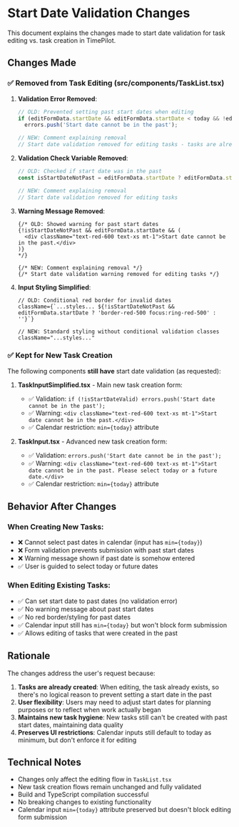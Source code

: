 # Start Date Validation Changes

This document explains the changes made to start date validation for task editing vs. task creation in TimePilot.

## Changes Made

### ✅ **Removed from Task Editing** (src/components/TaskList.tsx)

1. **Validation Error Removed**:
   ```typescript
   // OLD: Prevented setting past start dates when editing
   if (editFormData.startDate && editFormData.startDate < today && !editFormData.isOneTimeTask) 
     errors.push('Start date cannot be in the past');
   
   // NEW: Comment explaining removal
   // Start date validation removed for editing tasks - tasks are already created
   ```

2. **Validation Check Variable Removed**:
   ```typescript
   // OLD: Checked if start date was in the past
   const isStartDateNotPast = editFormData.startDate ? editFormData.startDate >= today : true;
   
   // NEW: Comment explaining removal
   // Start date validation removed for editing tasks
   ```

3. **Warning Message Removed**:
   ```tsx
   {/* OLD: Showed warning for past start dates
   {!isStartDateNotPast && editFormData.startDate && (
     <div className="text-red-600 text-xs mt-1">Start date cannot be in the past.</div>
   )}
   */}
   
   {/* NEW: Comment explaining removal */}
   {/* Start date validation warning removed for editing tasks */}
   ```

4. **Input Styling Simplified**:
   ```tsx
   // OLD: Conditional red border for invalid dates
   className={`...styles... ${!isStartDateNotPast && editFormData.startDate ? 'border-red-500 focus:ring-red-500' : ''}`}
   
   // NEW: Standard styling without conditional validation classes
   className="...styles..."
   ```

### ✅ **Kept for New Task Creation**

The following components **still have** start date validation (as requested):

1. **TaskInputSimplified.tsx** - Main new task creation form:
   - ✅ Validation: `if (!isStartDateValid) errors.push('Start date cannot be in the past');`
   - ✅ Warning: `<div className="text-red-600 text-xs mt-1">Start date cannot be in the past.</div>`
   - ✅ Calendar restriction: `min={today}` attribute

2. **TaskInput.tsx** - Advanced new task creation form:
   - ✅ Validation: `errors.push('Start date cannot be in the past');`
   - ✅ Warning: `<div className="text-red-600 text-xs mt-1">Start date cannot be in the past. Please select today or a future date.</div>`
   - ✅ Calendar restriction: `min={today}` attribute

## Behavior After Changes

### When Creating New Tasks:
- ❌ Cannot select past dates in calendar (input has `min={today}`)
- ❌ Form validation prevents submission with past start dates
- ❌ Warning message shown if past date is somehow entered
- ✅ User is guided to select today or future dates

### When Editing Existing Tasks:
- ✅ Can set start date to past dates (no validation error)
- ✅ No warning message about past start dates
- ✅ No red border/styling for past dates
- ✅ Calendar input still has `min={today}` but won't block form submission
- ✅ Allows editing of tasks that were created in the past

## Rationale

The changes address the user's request because:

1. **Tasks are already created**: When editing, the task already exists, so there's no logical reason to prevent setting a start date in the past
2. **User flexibility**: Users may need to adjust start dates for planning purposes or to reflect when work actually began
3. **Maintains new task hygiene**: New tasks still can't be created with past start dates, maintaining data quality
4. **Preserves UI restrictions**: Calendar inputs still default to today as minimum, but don't enforce it for editing

## Technical Notes

- Changes only affect the editing flow in `TaskList.tsx`
- New task creation flows remain unchanged and fully validated
- Build and TypeScript compilation successful
- No breaking changes to existing functionality
- Calendar input `min={today}` attribute preserved but doesn't block editing form submission
